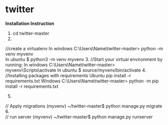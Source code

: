 # twitter
<b>Installation Instruction</b><br>
1.  cd twitter-master
2.
//create a virtualenv
    In windows
    C:\Users\Name\twitter-master> python -m venv myvenv <br>
    In ubuntu
    $ python3 -m venv myvenv
3.
//Start your virtual environment by running:
    In windows
    C:\Users\Name\twitter-master> myvenv\Scripts\activate
    In ubuntu
    $ source/myvenv/bin/activate
 4.
 //Installing packages with requirements
    Ubuntu
    pip install -r requirements.txt
    Windows
    C:\Users\Name\twitter-master> python -m pip install -r requirements.txt
  
  
 5. <br>
 // Apply migrations
    (myvenv) ~/twitter-master$ python manage.py migrate
 6.<br>
 // run server
    (myvenv) ~/twitter-master$ python manage.py runserver
    
